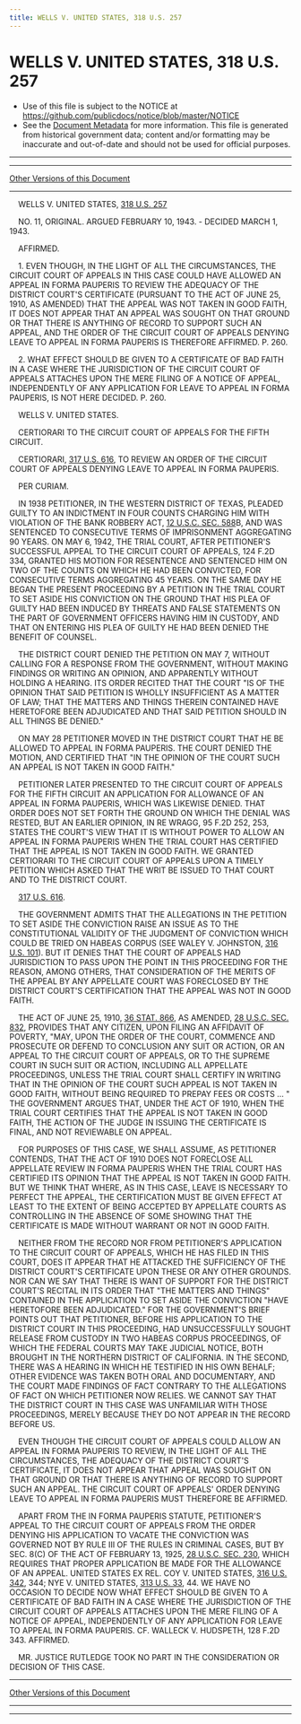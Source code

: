 ```yaml
---
title: WELLS V. UNITED STATES, 318 U.S. 257
---
```


# WELLS V. UNITED STATES, 318 U.S. 257

* Use of this file is subject to the NOTICE at https://github.com/publicdocs/notice/blob/master/NOTICE
* See the [Document Metadata](../../../index.md) for more information.
  This file is generated from historical government data; content and/or formatting may be inaccurate and out-of-date and should not be used for official purposes.

----------
----------

[Other Versions of this Document](https://publicdocs.github.io/go/links?ns=uslm-x&ref=%2Fus%2Fcourts%2Fscotus%2FusReporter%2F318%2F257)

----------

    WELLS V. UNITED STATES, [318 U.S. 257][/us/courts/scotus/usReporter/318/257]

    NO. 11, ORIGINAL.  ARGUED FEBRUARY 10, 1943.  - DECIDED MARCH 1, 1943.

    AFFIRMED.

    1.  EVEN THOUGH, IN THE LIGHT OF ALL THE CIRCUMSTANCES, THE CIRCUIT COURT OF APPEALS IN THIS CASE COULD HAVE ALLOWED AN APPEAL IN FORMA PAUPERIS TO REVIEW THE ADEQUACY OF THE DISTRICT COURT'S CERTIFICATE (PURSUANT TO THE ACT OF JUNE 25, 1910, AS AMENDED) THAT THE APPEAL WAS NOT TAKEN IN GOOD FAITH, IT DOES NOT APPEAR THAT AN APPEAL WAS SOUGHT ON THAT GROUND OR THAT THERE IS ANYTHING OF RECORD TO SUPPORT SUCH AN APPEAL, AND THE ORDER OF THE CIRCUIT COURT OF APPEALS DENYING LEAVE TO APPEAL IN FORMA PAUPERIS IS THEREFORE AFFIRMED.  P. 260.

    2.  WHAT EFFECT SHOULD BE GIVEN TO A CERTIFICATE OF BAD FAITH IN A CASE WHERE THE JURISDICTION OF THE CIRCUIT COURT OF APPEALS ATTACHES UPON THE MERE FILING OF A NOTICE OF APPEAL, INDEPENDENTLY OF ANY APPLICATION FOR LEAVE TO APPEAL IN FORMA PAUPERIS, IS NOT HERE DECIDED.  P. 260.

    WELLS V. UNITED STATES.

    CERTIORARI TO THE CIRCUIT COURT OF APPEALS FOR THE FIFTH CIRCUIT.

    CERTIORARI, [317 U.S. 616][/us/courts/scotus/usReporter/317/616], TO REVIEW AN ORDER OF THE CIRCUIT COURT OF APPEALS DENYING LEAVE TO APPEAL IN FORMA PAUPERIS.

    PER CURIAM.

    IN 1938 PETITIONER, IN THE WESTERN DISTRICT OF TEXAS, PLEADED GUILTY TO AN INDICTMENT IN FOUR COUNTS CHARGING HIM WITH VIOLATION OF THE BANK ROBBERY ACT, [12 U.S.C. SEC. 588][/us/usc/t12/s588]B, AND WAS SENTENCED TO CONSECUTIVE TERMS OF IMPRISONMENT AGGREGATING 90 YEARS.  ON MAY 6, 1942, THE TRIAL COURT, AFTER PETITIONER'S SUCCESSFUL APPEAL TO THE CIRCUIT COURT OF APPEALS, 124 F.2D 334, GRANTED HIS MOTION FOR RESENTENCE AND SENTENCED HIM ON TWO OF THE COUNTS ON WHICH HE HAD BEEN CONVICTED, FOR CONSECUTIVE TERMS AGGREGATING 45 YEARS.  ON THE SAME DAY HE BEGAN THE PRESENT PROCEEDING BY A PETITION IN THE TRIAL COURT TO SET ASIDE HIS CONVICTION ON THE GROUND THAT HIS PLEA OF GUILTY HAD BEEN INDUCED BY THREATS AND FALSE STATEMENTS ON THE PART OF GOVERNMENT OFFICERS HAVING HIM IN CUSTODY, AND THAT ON ENTERING HIS PLEA OF GUILTY HE HAD BEEN DENIED THE BENEFIT OF COUNSEL.

    THE DISTRICT COURT DENIED THE PETITION ON MAY 7, WITHOUT CALLING FOR A RESPONSE FROM THE GOVERNMENT, WITHOUT MAKING FINDINGS OR WRITING AN OPINION, AND APPARENTLY WITHOUT HOLDING A HEARING.  ITS ORDER RECITED THAT THE COURT "IS OF THE OPINION THAT SAID PETITION IS WHOLLY INSUFFICIENT AS A MATTER OF LAW; THAT THE MATTERS AND THINGS THEREIN CONTAINED HAVE HERETOFORE BEEN ADJUDICATED AND THAT SAID PETITION SHOULD IN ALL THINGS BE DENIED."

    ON MAY 28 PETITIONER MOVED IN THE DISTRICT COURT THAT HE BE ALLOWED TO APPEAL IN FORMA PAUPERIS.  THE COURT DENIED THE MOTION, AND CERTIFIED THAT "IN THE OPINION OF THE COURT SUCH AN APPEAL IS NOT TAKEN IN GOOD FAITH."

    PETITIONER LATER PRESENTED TO THE CIRCUIT COURT OF APPEALS FOR THE FIFTH CIRCUIT AN APPLICATION FOR ALLOWANCE OF AN APPEAL IN FORMA PAUPERIS, WHICH WAS LIKEWISE DENIED.  THAT ORDER DOES NOT SET FORTH THE GROUND ON WHICH THE DENIAL WAS RESTED, BUT AN EARLIER OPINION, IN RE WRAGG, 95 F.2D 252, 253, STATES THE COURT'S VIEW THAT IT IS WITHOUT POWER TO ALLOW AN APPEAL IN FORMA PAUPERIS WHEN THE TRIAL COURT HAS CERTIFIED THAT THE APPEAL IS NOT TAKEN IN GOOD FAITH.  WE GRANTED CERTIORARI TO THE CIRCUIT COURT OF APPEALS UPON A TIMELY PETITION WHICH ASKED THAT THE WRIT BE ISSUED TO THAT COURT AND TO THE DISTRICT COURT.

    [317 U.S. 616][/us/courts/scotus/usReporter/317/616].

    THE GOVERNMENT ADMITS THAT THE ALLEGATIONS IN THE PETITION TO SET ASIDE THE CONVICTION RAISE AN ISSUE AS TO THE CONSTITUTIONAL VALIDITY OF THE JUDGMENT OF CONVICTION WHICH COULD BE TRIED ON HABEAS CORPUS (SEE WALEY V. JOHNSTON, [316 U.S. 101][/us/courts/scotus/usReporter/316/101]).  BUT IT DENIES THAT THE COURT OF APPEALS HAD JURISDICTION TO PASS UPON THE POINT IN THIS PROCEEDING FOR THE REASON, AMONG OTHERS, THAT CONSIDERATION OF THE MERITS OF THE APPEAL BY ANY APPELLATE COURT WAS FORECLOSED BY THE DISTRICT COURT'S CERTIFICATION THAT THE APPEAL WAS NOT IN GOOD FAITH.

    THE ACT OF JUNE 25, 1910, [36 STAT. 866][/us/stat/36/866], AS AMENDED, [28 U.S.C. SEC. 832][/us/usc/t28/s832], PROVIDES THAT ANY CITIZEN, UPON FILING AN AFFIDAVIT OF POVERTY, "MAY, UPON THE ORDER OF THE COURT, COMMENCE AND PROSECUTE OR DEFEND TO CONCLUSION ANY SUIT OR ACTION, OR AN APPEAL TO THE CIRCUIT COURT OF APPEALS, OR TO THE SUPREME COURT IN SUCH SUIT OR ACTION, INCLUDING ALL APPELLATE PROCEEDINGS, UNLESS THE TRIAL COURT SHALL CERTIFY IN WRITING THAT IN THE OPINION OF THE COURT SUCH APPEAL IS NOT TAKEN IN GOOD FAITH, WITHOUT BEING REQUIRED TO PREPAY FEES OR COSTS  ...  "  THE GOVERNMENT ARGUES THAT, UNDER THE ACT OF 1910, WHEN THE TRIAL COURT CERTIFIES THAT THE APPEAL IS NOT TAKEN IN GOOD FAITH, THE ACTION OF THE JUDGE IN ISSUING THE CERTIFICATE IS FINAL, AND NOT REVIEWABLE ON APPEAL.

    FOR PURPOSES OF THIS CASE, WE SHALL ASSUME, AS PETITIONER CONTENDS, THAT THE ACT OF 1910 DOES NOT FORECLOSE ALL APPELLATE REVIEW IN FORMA PAUPERIS WHEN THE TRIAL COURT HAS CERTIFIED ITS OPINION THAT THE APPEAL IS NOT TAKEN IN GOOD FAITH.  BUT WE THINK THAT WHERE, AS IN THIS CASE, LEAVE IS NECESSARY TO PERFECT THE APPEAL, THE CERTIFICATION MUST BE GIVEN EFFECT AT LEAST TO THE EXTENT OF BEING ACCEPTED BY APPELLATE COURTS AS CONTROLLING IN THE ABSENCE OF SOME SHOWING THAT THE CERTIFICATE IS MADE WITHOUT WARRANT OR NOT IN GOOD FAITH.

    NEITHER FROM THE RECORD NOR FROM PETITIONER'S APPLICATION TO THE CIRCUIT COURT OF APPEALS, WHICH HE HAS FILED IN THIS COURT, DOES IT APPEAR THAT HE ATTACKED THE SUFFICIENCY OF THE DISTRICT COURT'S CERTIFICATE UPON THESE OR ANY OTHER GROUNDS.  NOR CAN WE SAY THAT THERE IS WANT OF SUPPORT FOR THE DISTRICT COURT'S RECITAL IN ITS ORDER THAT "THE MATTERS AND THINGS" CONTAINED IN THE APPLICATION TO SET ASIDE THE CONVICTION "HAVE HERETOFORE BEEN ADJUDICATED."  FOR THE GOVERNMENT'S BRIEF POINTS OUT THAT PETITIONER, BEFORE HIS APPLICATION TO THE DISTRICT COURT IN THIS PROCEEDING, HAD UNSUCCESSFULLY SOUGHT RELEASE FROM CUSTODY IN TWO HABEAS CORPUS PROCEEDINGS, OF WHICH THE FEDERAL COURTS MAY TAKE JUDICIAL NOTICE, BOTH BROUGHT IN THE NORTHERN DISTRICT OF CALIFORNIA.  IN THE SECOND, THERE WAS A HEARING IN WHICH HE TESTIFIED IN HIS OWN BEHALF; OTHER EVIDENCE WAS TAKEN BOTH ORAL AND DOCUMENTARY, AND THE COURT MADE FINDINGS OF FACT CONTRARY TO THE ALLEGATIONS OF FACT ON WHICH PETITIONER NOW RELIES.  WE CANNOT SAY THAT THE DISTRICT COURT IN THIS CASE WAS UNFAMILIAR WITH THOSE PROCEEDINGS, MERELY BECAUSE THEY DO NOT APPEAR IN THE RECORD BEFORE US.

    EVEN THOUGH THE CIRCUIT COURT OF APPEALS COULD ALLOW AN APPEAL IN FORMA PAUPERIS TO REVIEW, IN THE LIGHT OF ALL THE CIRCUMSTANCES, THE ADEQUACY OF THE DISTRICT COURT'S CERTIFICATE, IT DOES NOT APPEAR THAT APPEAL WAS SOUGHT ON THAT GROUND OR THAT THERE IS ANYTHING OF RECORD TO SUPPORT SUCH AN APPEAL.  THE CIRCUIT COURT OF APPEALS' ORDER DENYING LEAVE TO APPEAL IN FORMA PAUPERIS MUST THEREFORE BE AFFIRMED.

    APART FROM THE IN FORMA PAUPERIS STATUTE, PETITIONER'S APPEAL TO THE CIRCUIT COURT OF APPEALS FROM THE ORDER DENYING HIS APPLICATION TO VACATE THE CONVICTION WAS GOVERNED NOT BY RULE III OF THE RULES IN CRIMINAL CASES, BUT BY SEC. 8(C) OF THE ACT OF FEBRUARY 13, 1925, [28 U.S.C. SEC. 230][/us/usc/t28/s230], WHICH REQUIRES THAT PROPER APPLICATION BE MADE FOR THE ALLOWANCE OF AN APPEAL.  UNITED STATES EX REL. COY V. UNITED STATES, [316 U.S. 342][/us/courts/scotus/usReporter/316/342], 344; NYE V. UNITED STATES, [313 U.S. 33][/us/courts/scotus/usReporter/313/33], 44.  WE HAVE NO OCCASION TO DECIDE NOW WHAT EFFECT SHOULD BE GIVEN TO A CERTIFICATE OF BAD FAITH IN A CASE WHERE THE JURISDICTION OF THE CIRCUIT COURT OF APPEALS ATTACHES UPON THE MERE FILING OF A NOTICE OF APPEAL, INDEPENDENTLY OF ANY APPLICATION FOR LEAVE TO APPEAL IN FORMA PAUPERIS.  CF. WALLECK V. HUDSPETH, 128 F.2D 343.  AFFIRMED.

    MR. JUSTICE RUTLEDGE TOOK NO PART IN THE CONSIDERATION OR DECISION OF THIS CASE.

----------

[Other Versions of this Document](https://publicdocs.github.io/go/links?ns=uslm-x&ref=%2Fus%2Fcourts%2Fscotus%2FusReporter%2F318%2F257)

----------
----------

[/us/courts/scotus/usReporter/318/257]: https://publicdocs.github.io/go/links?ns=uslm-x&ref=%2Fus%2Fcourts%2Fscotus%2FusReporter%2F318%2F257
[/us/courts/scotus/usReporter/317/616]: https://publicdocs.github.io/go/links?ns=uslm-x&ref=%2Fus%2Fcourts%2Fscotus%2FusReporter%2F317%2F616
[/us/usc/t12/s588]: https://publicdocs.github.io/go/links?ns=uslm&ref=%2Fus%2Fusc%2Ft12%2Fs588
[/us/courts/scotus/usReporter/317/616]: https://publicdocs.github.io/go/links?ns=uslm-x&ref=%2Fus%2Fcourts%2Fscotus%2FusReporter%2F317%2F616
[/us/courts/scotus/usReporter/316/101]: https://publicdocs.github.io/go/links?ns=uslm-x&ref=%2Fus%2Fcourts%2Fscotus%2FusReporter%2F316%2F101
[/us/stat/36/866]: https://publicdocs.github.io/go/links?ns=uslm&ref=%2Fus%2Fstat%2F36%2F866
[/us/usc/t28/s832]: https://publicdocs.github.io/go/links?ns=uslm&ref=%2Fus%2Fusc%2Ft28%2Fs832
[/us/usc/t28/s230]: https://publicdocs.github.io/go/links?ns=uslm&ref=%2Fus%2Fusc%2Ft28%2Fs230
[/us/courts/scotus/usReporter/316/342]: https://publicdocs.github.io/go/links?ns=uslm-x&ref=%2Fus%2Fcourts%2Fscotus%2FusReporter%2F316%2F342
[/us/courts/scotus/usReporter/313/33]: https://publicdocs.github.io/go/links?ns=uslm-x&ref=%2Fus%2Fcourts%2Fscotus%2FusReporter%2F313%2F33


